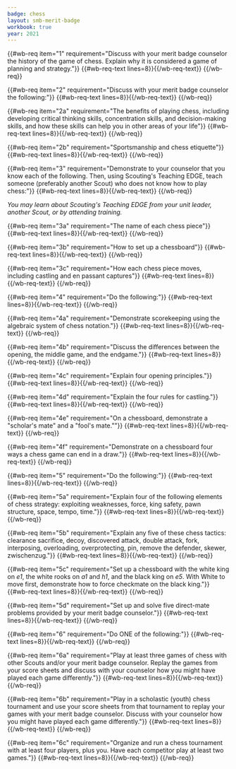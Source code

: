```yaml
---
badge: chess
layout: smb-merit-badge
workbook: true
year: 2021
---
```



{{#wb-req item="1" requirement="Discuss with your merit badge counselor the history of the game of chess. Explain why it is considered a game of planning and strategy."}}
{{#wb-req-text lines=8}}{{/wb-req-text}}
{{/wb-req}}

{{#wb-req item="2" requirement="Discuss with your merit badge counselor the following:"}}
{{#wb-req-text lines=8}}{{/wb-req-text}}
{{/wb-req}}

{{#wb-req item="2a" requirement="The benefits of playing chess, including developing critical thinking skills, concentration skills, and decision-making skills, and how these skills can help you in other areas of your life"}}
{{#wb-req-text lines=8}}{{/wb-req-text}}
{{/wb-req}}

{{#wb-req item="2b" requirement="Sportsmanship and chess etiquette"}}
{{#wb-req-text lines=8}}{{/wb-req-text}}
{{/wb-req}}

{{#wb-req item="3" requirement="Demonstrate to your counselor that you know each of the following. Then, using Scouting's Teaching EDGE, teach someone (preferably another Scout) who does not know how to play chess:"}}
{{#wb-req-text lines=8}}{{/wb-req-text}}
{{/wb-req}}

*You may learn about Scouting's Teaching EDGE from your unit leader, another Scout, or by attending training.*

{{#wb-req item="3a" requirement="The name of each chess piece"}}
{{#wb-req-text lines=8}}{{/wb-req-text}}
{{/wb-req}}

{{#wb-req item="3b" requirement="How to set up a chessboard"}}
{{#wb-req-text lines=8}}{{/wb-req-text}}
{{/wb-req}}

{{#wb-req item="3c" requirement="How each chess piece moves, including castling and en passant captures"}}
{{#wb-req-text lines=8}}{{/wb-req-text}}
{{/wb-req}}

{{#wb-req item="4" requirement="Do the following:"}}
{{#wb-req-text lines=8}}{{/wb-req-text}}
{{/wb-req}}

{{#wb-req item="4a" requirement="Demonstrate scorekeeping using the algebraic system of chess notation."}}
{{#wb-req-text lines=8}}{{/wb-req-text}}
{{/wb-req}}

{{#wb-req item="4b" requirement="Discuss the differences between the opening, the middle game, and the endgame."}}
{{#wb-req-text lines=8}}{{/wb-req-text}}
{{/wb-req}}

{{#wb-req item="4c" requirement="Explain four opening principles."}}
{{#wb-req-text lines=8}}{{/wb-req-text}}
{{/wb-req}}

{{#wb-req item="4d" requirement="Explain the four rules for castling."}}
{{#wb-req-text lines=8}}{{/wb-req-text}}
{{/wb-req}}

{{#wb-req item="4e" requirement="On a chessboard, demonstrate a \"scholar's mate\" and a \"fool's mate.\""}}
{{#wb-req-text lines=8}}{{/wb-req-text}}
{{/wb-req}}

{{#wb-req item="4f" requirement="Demonstrate on a chessboard four ways a chess game can end in a draw."}}
{{#wb-req-text lines=8}}{{/wb-req-text}}
{{/wb-req}}

{{#wb-req item="5" requirement="Do the following:"}}
{{#wb-req-text lines=8}}{{/wb-req-text}}
{{/wb-req}}

{{#wb-req item="5a" requirement="Explain four of the following elements of chess strategy: exploiting weaknesses, force, king safety, pawn structure, space, tempo, time."}}
{{#wb-req-text lines=8}}{{/wb-req-text}}
{{/wb-req}}

{{#wb-req item="5b" requirement="Explain any five of these chess tactics: clearance sacrifice, decoy, discovered attack, double attack, fork, interposing, overloading, overprotecting, pin, remove the defender, skewer, zwischenzug."}}
{{#wb-req-text lines=8}}{{/wb-req-text}}
{{/wb-req}}

{{#wb-req item="5c" requirement="Set up a chessboard with the white king on *e1*, the white rooks on *a1* and *h1*, and the black king on *e5*. With White to move first, demonstrate how to force checkmate on the black king."}}
{{#wb-req-text lines=8}}{{/wb-req-text}}
{{/wb-req}}

{{#wb-req item="5d" requirement="Set up and solve five direct-mate problems provided by your merit badge counselor."}}
{{#wb-req-text lines=8}}{{/wb-req-text}}
{{/wb-req}}

{{#wb-req item="6" requirement="Do ONE of the following:"}}
{{#wb-req-text lines=8}}{{/wb-req-text}}
{{/wb-req}}

{{#wb-req item="6a" requirement="Play at least three games of chess with other Scouts and/or your merit badge counselor. Replay the games from your score sheets and discuss with your counselor how you might have played each game differently."}}
{{#wb-req-text lines=8}}{{/wb-req-text}}
{{/wb-req}}

{{#wb-req item="6b" requirement="Play in a scholastic (youth) chess tournament and use your score sheets from that tournament to replay your games with your merit badge counselor. Discuss with your counselor how you might have played each game differently."}}
{{#wb-req-text lines=8}}{{/wb-req-text}}
{{/wb-req}}

{{#wb-req item="6c" requirement="Organize and run a chess tournament with at least four players, plus you. Have each competitor play at least two games."}}
{{#wb-req-text lines=8}}{{/wb-req-text}}
{{/wb-req}}

